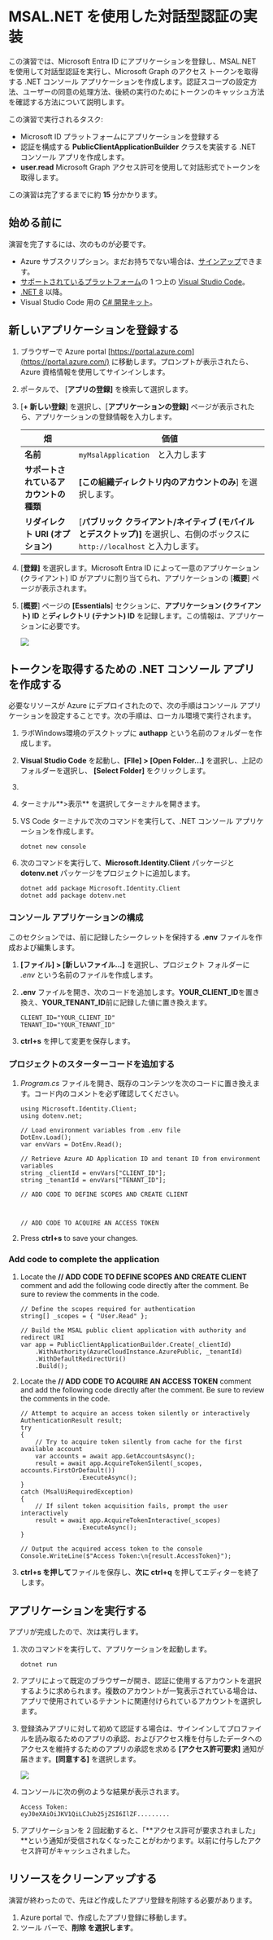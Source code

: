 # MSAL.NET を使用した対話型認証の実装



この演習では、Microsoft Entra ID にアプリケーションを登録し、MSAL.NET を使用して対話型認証を実行し、Microsoft Graph のアクセス トークンを取得する .NET コンソール アプリケーションを作成します。認証スコープの設定方法、ユーザーの同意の処理方法、後続の実行のためにトークンのキャッシュ方法を確認する方法について説明します。

この演習で実行されるタスク:

- Microsoft ID プラットフォームにアプリケーションを登録する
- 認証を構成する **PublicClientApplicationBuilder** クラスを実装する .NET コンソール アプリを作成します。
- **user.read** Microsoft Graph アクセス許可を使用して対話形式でトークンを取得します。

この演習は完了するまでに約 **15** 分かかります。

## 始める前に



演習を完了するには、次のものが必要です。

- Azure サブスクリプション。まだお持ちでない場合は、[サインアップ](https://azure.microsoft.com/)できます。
- [サポートされているプラットフォーム](https://code.visualstudio.com/docs/supporting/requirements#_platforms)の 1 つ上の [Visual Studio Code](https://code.visualstudio.com/)。
- [.NET 8](https://dotnet.microsoft.com/en-us/download/dotnet/8.0) 以降。
- Visual Studio Code 用の [C# 開発キット](https://marketplace.visualstudio.com/items?itemName=ms-dotnettools.csdevkit)。

## 新しいアプリケーションを登録する



1. ブラウザーで Azure portal [https://portal.azure.com](https://portal.azure.com/) に移動します。プロンプトが表示されたら、Azure 資格情報を使用してサインインします。

2. ポータルで、 [**アプリの登録]** を検索して選択します。

3. [**+ 新しい登録**] を選択し、[**アプリケーションの登録]** ページが表示されたら、アプリケーションの登録情報を入力します。

   | 畑                                     | 価値                                                         |
   | -------------------------------------- | ------------------------------------------------------------ |
   | **名前**                               | `myMsalApplication`　と入力します                            |
   | **サポートされているアカウントの種類** | **[この組織ディレクトリ内のアカウントのみ**] を選択します。  |
   | **リダイレクト URI (オプション)**      | [**パブリック クライアント/ネイティブ (モバイルとデスクトップ)]** を選択し、右側のボックスに `http://localhost` と入力します。 |

4. [**登録]** を選択します。Microsoft Entra ID によって一意のアプリケーション (クライアント) ID がアプリに割り当てられ、アプリケーションの [**概要**] ページが表示されます。

5. [**概要**] ページの **[Essentials**] セクションに、**アプリケーション (クライアント) ID** と**ディレクトリ (テナント) ID** を記録します。この情報は、アプリケーションに必要です。

   ![](.\Media\01-app-directory-id-location.png)



## トークンを取得するための .NET コンソール アプリを作成する



必要なリソースが Azure にデプロイされたので、次の手順はコンソール アプリケーションを設定することです。次の手順は、ローカル環境で実行されます。

1. ラボWindows環境のデスクトップに **authapp** という名前のフォルダーを作成します。

2. **Visual Studio Code** を起動し、**[FIle] > [Open Folder...]** を選択し、上記の フォルダーを選択し、 **[Select Folder]** をクリックします。

3. 

4. ターミナル**>表示** を選択してターミナルを開きます。

5. VS Code ターミナルで次のコマンドを実行して、.NET コンソール アプリケーションを作成します。

   ```
   dotnet new console
   ```

   

6. 次のコマンドを実行して、**Microsoft.Identity.Client** パッケージと **dotenv.net** パッケージをプロジェクトに追加します。

   ```
   dotnet add package Microsoft.Identity.Client
   dotnet add package dotenv.net
   ```

   

### コンソール アプリケーションの構成



このセクションでは、前に記録したシークレットを保持する **.env** ファイルを作成および編集します。

1. **[ファイル] > [新しいファイル...]** を選択し、プロジェクト フォルダーに *.env* という名前のファイルを作成します。

2. **.env** ファイルを開き、次のコードを追加します。**YOUR_CLIENT_ID**を置き換え、**YOUR_TENANT_ID**前に記録した値に置き換えます。

   ```
   CLIENT_ID="YOUR_CLIENT_ID"
   TENANT_ID="YOUR_TENANT_ID"
   ```

   

3. **ctrl+s** を押して変更を保存します。

### プロジェクトのスターターコードを追加する



1. *Program.cs* ファイルを開き、既存のコンテンツを次のコードに置き換えます。コード内のコメントを必ず確認してください。

   ```
   using Microsoft.Identity.Client;
   using dotenv.net;
   
   // Load environment variables from .env file
   DotEnv.Load();
   var envVars = DotEnv.Read();
   
   // Retrieve Azure AD Application ID and tenant ID from environment variables
   string _clientId = envVars["CLIENT_ID"];
   string _tenantId = envVars["TENANT_ID"];
   
   // ADD CODE TO DEFINE SCOPES AND CREATE CLIENT 
   
   
   
   // ADD CODE TO ACQUIRE AN ACCESS TOKEN
   ```

   

2. Press **ctrl+s** to save your changes.

### Add code to complete the application



1. Locate the **// ADD CODE TO DEFINE SCOPES AND CREATE CLIENT** comment and add the following code directly after the comment. Be sure to review the comments in the code.

   ```
   // Define the scopes required for authentication
   string[] _scopes = { "User.Read" };
   
   // Build the MSAL public client application with authority and redirect URI
   var app = PublicClientApplicationBuilder.Create(_clientId)
       .WithAuthority(AzureCloudInstance.AzurePublic, _tenantId)
       .WithDefaultRedirectUri()
       .Build();
   ```

   

2. Locate the **// ADD CODE TO ACQUIRE AN ACCESS TOKEN** comment and add the following code directly after the comment. Be sure to review the comments in the code.

   ```
   // Attempt to acquire an access token silently or interactively
   AuthenticationResult result;
   try
   {
       // Try to acquire token silently from cache for the first available account
       var accounts = await app.GetAccountsAsync();
       result = await app.AcquireTokenSilent(_scopes, accounts.FirstOrDefault())
                   .ExecuteAsync();
   }
   catch (MsalUiRequiredException)
   {
       // If silent token acquisition fails, prompt the user interactively
       result = await app.AcquireTokenInteractive(_scopes)
                   .ExecuteAsync();
   }
   
   // Output the acquired access token to the console
   Console.WriteLine($"Access Token:\n{result.AccessToken}");
   ```

   

3. **ctrl+s を押して**ファイルを保存し、**次に ctrl+q** を押してエディターを終了します。

## アプリケーションを実行する



アプリが完成したので、次は実行します。

1. 次のコマンドを実行して、アプリケーションを起動します。

   ```
   dotnet run
   ```

   

2. アプリによって既定のブラウザーが開き、認証に使用するアカウントを選択するように求められます。複数のアカウントが一覧表示されている場合は、アプリで使用されているテナントに関連付けられているアカウントを選択します。

3. 登録済みアプリに対して初めて認証する場合は、サインインしてプロファイルを読み取るためのアプリの承認、およびアクセス権を付与したデータへのアクセスを維持するためのアプリの承認を求める **[アクセス許可要求]** 通知が届きます。**[同意する]** を選択します。

   ![](./Media/01-granting-permission.png)

4. コンソールに次の例のような結果が表示されます。

   ```
   Access Token:
   eyJ0eXAiOiJKV1QiLCJub25jZSI6IlZF.........
   ```

   

5. アプリケーションを 2 回起動すると、「**アクセス許可が要求されました」**という通知が受信されなくなったことがわかります。以前に付与したアクセス許可がキャッシュされました。

## 

## リソースをクリーンアップする



演習が終わったので、先ほど作成したアプリ登録を削除する必要があります。

1. Azure portal で、作成したアプリ登録に移動します。
2. ツール バーで、**削除 を選択します**。
